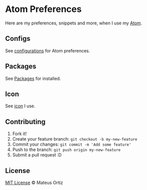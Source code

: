 # Atom Preferences

Here are my preferences, snippets and more, when I use my [Atom](https://atom.io/).

## Configs

See [configurations](https://github.com/mateusortiz/atom-preferences/blob/master/config.cson) for Atom preferences.

## Packages

See [Packages](https://github.com/mateusortiz/atom-preferences/tree/master/packages) for installed.

## Icon

See [icon](https://github.com/mateusortiz/atom-preferences/tree/master/icon) I use.

## Contributing

1. Fork it!
2. Create your feature branch: `git checkout -b my-new-feature`
3. Commit your changes: `git commit -m 'Add some feature'`
4. Push to the branch: `git push origin my-new-feature`
5. Submit a pull request :D

## License

[MIT License](http://mateusortiz.mit-license.org/) © Mateus Ortiz
